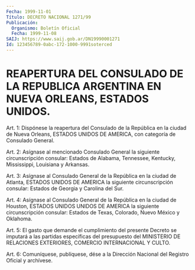 ```yaml
---
Fecha: 1999-11-01
Título: DECRETO NACIONAL 1271/99
Publicación:
  Organismo: Boletín Oficial
  Fecha: 1999-11-08
SAIJ: https://www.saij.gob.ar/DN19990001271
Id: 123456789-0abc-172-1000-9991soterced
---
```

# REAPERTURA DEL CONSULADO DE LA REPUBLICA ARGENTINA EN NUEVA ORLEANS, ESTADOS UNIDOS.

<a id="1"></a>
Art. 1: Dispónese la reapertura del Consulado de la República en  la  ciudad  de  Nueva  Orleans,  ESTADOS UNIDOS DE AMERICA, con categoría de Consulado General.

<a id="2"></a>
Art.  2: Asígnase al mencionado Consulado  General  la  siguiente circunscripción consular: Estados de Alabama, Tennessee, Kentucky, Mississippi, Louisiana y Arkansas.

<a id="3"></a>
Art. 3: Asígnase al Consulado General de la República en la ciudad de Atlanta, ESTADOS UNIDOS DE AMERICA la siguiente circunscripción consular: Estados de Georgia y Carolina del Sur.

<a id="4"></a>
Art. 4: Asígnase al Consulado General de la República en la ciudad de Houston, ESTADOS UNIDOS UNIDOS DE AMERICA  la siguiente circunscripción consular: Estados de Texas, Colorado, Nuevo México y Oklahoma.

<a id="5"></a>
Art. 5: El gasto que demande el cumplimiento del presente  Decreto se   imputará  a  las  partidas  específicas  del  presupuesto  del MINISTERIO  DE  RELACIONES  EXTERIORES,  COMERCIO  INTERNACIONAL Y CULTO.

<a id="6"></a>
Art. 6: Comuníquese, publíquese, dése a la Dirección  Nacional del Registro Oficial y archívese.
